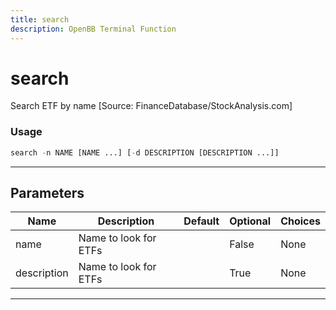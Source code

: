 ```yaml
---
title: search
description: OpenBB Terminal Function
---
```


# search

Search ETF by name [Source: FinanceDatabase/StockAnalysis.com]

### Usage

```python
search -n NAME [NAME ...] [-d DESCRIPTION [DESCRIPTION ...]]
```

---

## Parameters

| Name | Description | Default | Optional | Choices |
| ---- | ----------- | ------- | -------- | ------- |
| name | Name to look for ETFs |  | False | None |
| description | Name to look for ETFs |  | True | None |

---
